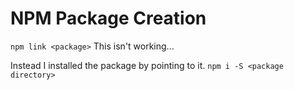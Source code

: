 # NPM Package Creation

`npm link <package>`
This isn't working...

Instead I installed the package by pointing to it.
`npm i -S <package directory>`